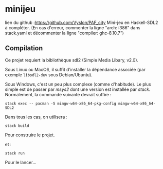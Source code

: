 # minijeu

lien du github :https://github.com/Vyslon/PAF_city
Mini-jeu en Haskell-SDL2 à compléter.
(En cas d'erreur, commenter la ligne "arch: i386" dans stack.yaml et décommenter la ligne "compiler: ghc-8.10.7")


## Compilation

Ce projet requiert la bibliothèque sdl2 (Simple Media Libary, v2.0).

Sous Linux ou MacOS, il suffit d'installer la dépendance associée
(par exemple `libsdl2-dev` sous Debian/Ubuntu).

Sous Windows, c'est un peu plus complexe (comme d'habitude).  Le plus simple est de passer par *msys2* dont une version est installée par *stack*.  Normalement, la commande suivante devrait suffire :

```
stack exec -- pacman -S mingw-w64-x86_64-pkg-config mingw-w64-x86_64-SDL2
```

Dans tous les cas, on utilisera :

```
stack build
```

Pour construire le projet.

et :

```
stack run
```

Pour le lancer...

